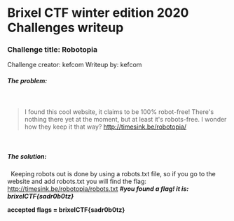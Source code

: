 # Brixel CTF winter edition 2020 Challenges writeup
### Challenge title: Robotopia
Challenge creator: kefcom
Writeup by: kefcom

##### The problem:
&nbsp;
>I found this cool website, it claims to be 100% robot-free!
There's nothing there yet at the moment, but at least it's robots-free. I wonder how they keep it that way?
http://timesink.be/robotopia/


&nbsp;
##### The solution:
&nbsp;
Keeping robots out is done by using a robots.txt file, so if you go to the website and add robots.txt you will find the flag: http://timesink.be/robotopia/robots.txt
***#you found a flag! it is: brixelCTF{sadr0b0tz}***

**accepted flags = brixelCTF{sadr0b0tz}**
